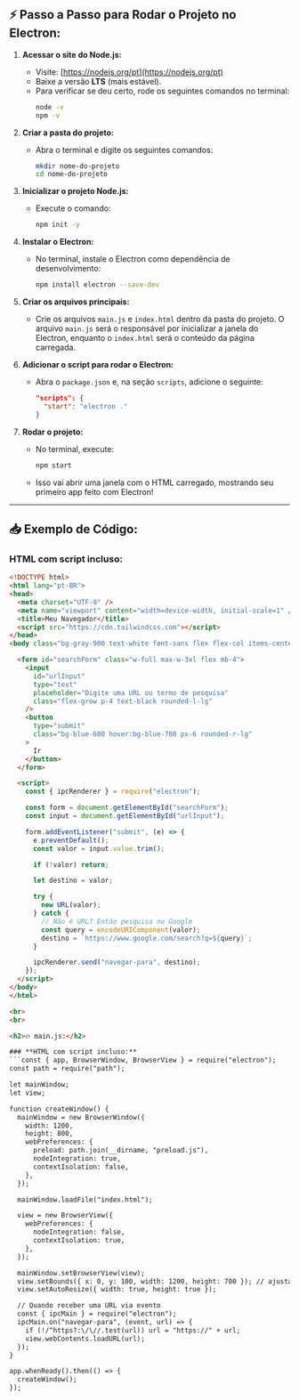 

<h2>⚡ Passo a Passo para Rodar o Projeto no Electron:</h2>

1. **Acessar o site do Node.js:**
   - Visite: [https://nodejs.org/pt](https://nodejs.org/pt)
   - Baixe a versão **LTS** (mais estável).
   - Para verificar se deu certo, rode os seguintes comandos no terminal:
     ```bash
     node -v
     npm -v
     ```

2. **Criar a pasta do projeto:**
   - Abra o terminal e digite os seguintes comandos:
     ```bash
     mkdir nome-do-projeto
     cd nome-do-projeto
     ```

3. **Inicializar o projeto Node.js:**
   - Execute o comando:
     ```bash
     npm init -y
     ```

4. **Instalar o Electron:**
   - No terminal, instale o Electron como dependência de desenvolvimento:
     ```bash
     npm install electron --save-dev
     ```

5. **Criar os arquivos principais:**
   - Crie os arquivos `main.js` e `index.html` dentro da pasta do projeto. O arquivo `main.js` será o responsável por inicializar a janela do Electron, enquanto o `index.html` será o conteúdo da página carregada.

6. **Adicionar o script para rodar o Electron:**
   - Abra o `package.json` e, na seção `scripts`, adicione o seguinte:
     ```json
     "scripts": {
       "start": "electron ."
     }
     ```

7. **Rodar o projeto:**
   - No terminal, execute:
     ```bash
     npm start
     ```
   - Isso vai abrir uma janela com o HTML carregado, mostrando seu primeiro app feito com Electron!

---

<h2>📥 Exemplo de Código:</h2>

### **HTML com script incluso:**
```html
<!DOCTYPE html>
<html lang="pt-BR">
<head>
  <meta charset="UTF-8" />
  <meta name="viewport" content="width=device-width, initial-scale=1" />
  <title>Meu Navegador</title>
  <script src="https://cdn.tailwindcss.com"></script>
</head>
<body class="bg-gray-900 text-white font-sans flex flex-col items-center p-6">

  <form id="searchForm" class="w-full max-w-3xl flex mb-4">
    <input
      id="urlInput"
      type="text"
      placeholder="Digite uma URL ou termo de pesquisa"
      class="flex-grow p-4 text-black rounded-l-lg"
    />
    <button
      type="submit"
      class="bg-blue-600 hover:bg-blue-700 px-6 rounded-r-lg"
    >
      Ir
    </button>
  </form>

  <script>
    const { ipcRenderer } = require("electron");

    const form = document.getElementById("searchForm");
    const input = document.getElementById("urlInput");

    form.addEventListener("submit", (e) => {
      e.preventDefault();
      const valor = input.value.trim();

      if (!valor) return;

      let destino = valor;

      try {
        new URL(valor);
      } catch {
        // Não é URL? Então pesquisa no Google
        const query = encodeURIComponent(valor);
        destino = `https://www.google.com/search?q=${query}`;
      }

      ipcRenderer.send("navegar-para", destino);
    });
  </script>
</body>
</html>

<br>
<br>

<h2>🔥 main.js:</h2>

### **HTML com script incluso:**
```const { app, BrowserWindow, BrowserView } = require("electron");
const path = require("path");

let mainWindow;
let view;

function createWindow() {
  mainWindow = new BrowserWindow({
    width: 1200,
    height: 800,
    webPreferences: {
      preload: path.join(__dirname, "preload.js"),
      nodeIntegration: true,
      contextIsolation: false,
    },
  });

  mainWindow.loadFile("index.html");

  view = new BrowserView({
    webPreferences: {
      nodeIntegration: false,
      contextIsolation: true,
    },
  });

  mainWindow.setBrowserView(view);
  view.setBounds({ x: 0, y: 100, width: 1200, height: 700 }); // ajustável com base na UI
  view.setAutoResize({ width: true, height: true });

  // Quando receber uma URL via evento
  const { ipcMain } = require("electron");
  ipcMain.on("navegar-para", (event, url) => {
    if (!/^https?:\/\//.test(url)) url = "https://" + url;
    view.webContents.loadURL(url);
  });
}

app.whenReady().then(() => {
  createWindow();
});

